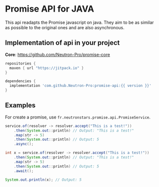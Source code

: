 # Promise API for JAVA

This api readapts the Promise javascript on java. They aim to be as similar as possible to the original ones and are also asynchronous.

## Implementation of api in your project

**Core**: https://github.com/Neutron-Pro/promise-core

```gradle
repositories {
  maven { url "https://jitpack.io" }
}

dependencies {
  implementation 'com.github.Neutron-Pro:promise-api:{{ version }}'
}
```

## Examples

For create a promise, use `fr.neutronstars.promise.api.PromiseService`.

```java
service.of(resolver -> resolver.accept("This is a test!"))
    .then(System.out::println) // Output: "This is a test!"
    .map(str -> 5)
    .then(System.out::println) // Output: 5
    .async();
```

```java
int x = service.of(resolver -> resolver.accept("This is a test!"))
    .then(System.out::println) // Output: "This is a test!"
    .map(str -> 5)
    .then(System.out::println) // Output: 5
    .await();

System.out.println(x); // Output: 5
```
